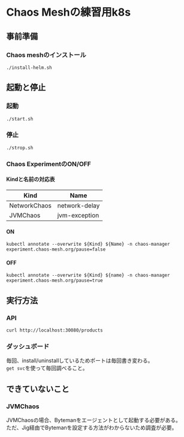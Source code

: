 # Chaos Meshの練習用k8s

## 事前準備
### Chaos meshのインストール
```
./install-helm.sh 
```

## 起動と停止
### 起動
```
./start.sh
```
### 停止
```
./strop.sh
```

### Chaos ExperimentのON/OFF
#### Kindと名前の対応表

|Kind|Name|
|----|----|
|NetworkChaos|network-delay|
|JVMChaos|jvm-exception|

#### ON
```
kubectl annotate --overwrite ${Kind} ${Name} -n chaos-manager experiment.chaos-mesh.org/pause=false
```

#### OFF
```
kubectl annotate --overwrite ${Kind} ${name} -n chaos-manager experiment.chaos-mesh.org/pause=true
```

## 実行方法
### API
```
curl http://localhost:30080/products
```

### ダッシュボード
毎回、install/uninstallしているためポートは毎回書き変わる。  
`get svc`を使って毎回調べること。

## できていないこと
### JVMChaos
JVMChaosの場合、Bytemanをエージェントとして起動する必要がある。  
ただ、Jig経由でBytemanを設定する方法がわからないため調査が必要。